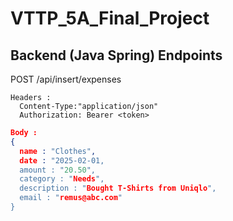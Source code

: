 # VTTP_5A_Final_Project
## Backend (Java Spring) Endpoints

POST /api/insert/expenses
```
Headers : 
  Content-Type:"application/json"
  Authorization: Bearer <token>
```
```json
Body :
{
  name : "Clothes",
  date : "2025-02-01,
  amount : "20.50",
  category : "Needs",
  description : "Bought T-Shirts from Uniqlo",
  email : "remus@abc.com"
}
```

